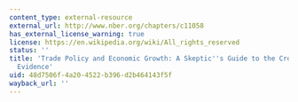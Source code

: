 ```yaml
---
content_type: external-resource
external_url: http://www.nber.org/chapters/c11058
has_external_license_warning: true
license: https://en.wikipedia.org/wiki/All_rights_reserved
status: ''
title: 'Trade Policy and Economic Growth: A Skeptic''s Guide to the Cross-National
  Evidence'
uid: 48d7506f-4a20-4522-b396-d2b464143f5f
wayback_url: ''
---
```

